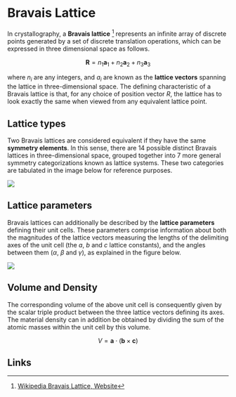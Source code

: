 # Bravais Lattice
  
In crystallography, a **Bravais lattice** [^1] represents an infinite array of discrete points generated by a set of discrete translation operations, which can be expressed in three dimensional space as follows.
  
$$
{\displaystyle \mathbf{R} = n_{1}\mathbf{a}_{1} + n_{2}\mathbf{a}_{2} + n_{3}\mathbf{a}_{3}}
$$
  
where $n_i$ are any integers, and $a_i$ are known as the **lattice vectors** spanning the lattice in three-dimensional space. The defining characteristic of a Bravais lattice is that, for any choice of position vector $R$, the lattice has to look exactly the same when viewed from any equivalent lattice point.

## Lattice types
  
Two Bravais lattices are considered equivalent if they have the same **symmetry elements**. In this sense, there are 14 possible distinct Bravais lattices in three-dimensional space, grouped together into 7 more general symmetry categorizations known as lattice systems. These two categories are tabulated in the image below for reference purposes.
  
<img src="/images/Bravais_lattices.png"/>

## Lattice parameters

Bravais lattices can additionally be described by the **lattice parameters** defining their unit cells. These parameters comprise information about both the magnitudes of the lattice vectors measuring the lengths of the delimiting axes of the unit cell (the $a$, $b$ and $c$ lattice constants), and the angles between them ($\alpha$, $\beta$ and $\gamma$), as explained in the figure below.

<img src="https://upload.wikimedia.org/wikipedia/commons/5/5e/UnitCell.png"/>

## Volume and Density

The corresponding volume of the above unit cell is consequently given by the scalar triple product between the three lattice vectors defining its axes. The material density can in addition be obtained by dividing the sum of the atomic masses within the unit cell by this volume.

$$
 V = \mathbf{a}\cdot(\mathbf{b}\times \mathbf{c}) 
$$

## Links

[^1]: [Wikipedia Bravais Lattice, Website](https://en.wikipedia.org/wiki/Bravais_lattice)
